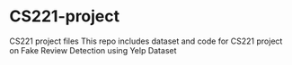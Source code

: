 # CS221-project
CS221 project files
This repo includes dataset and code for CS221 project on Fake Review Detection using Yelp Dataset
